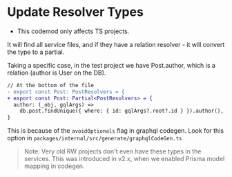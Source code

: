 # Update Resolver Types

- This codemod only affects TS projects.

It will find all service files, and if they have a relation resolver - it will convert the type to a partial.

Taking a specific case, in the test project we have Post.author, which is a relation (author is User on the DB).

```diff
// At the bottom of the file
- export const Post: PostResolvers = {
+ export const Post: Partial<PostResolvers> = {
  author: (_obj, gqlArgs) =>
    db.post.findUnique({ where: { id: gqlArgs?.root?.id } }).author(),
}
```

This is because of the `avoidOptionals` flag in graphql codegen. Look for this option in `packages/internal/src/generate/graphqlCodeGen.ts`


> Note:
> Very old RW projects don't even have these types in the services. This was introduced in v2.x, when we enabled Prisma model mapping in codegen.
